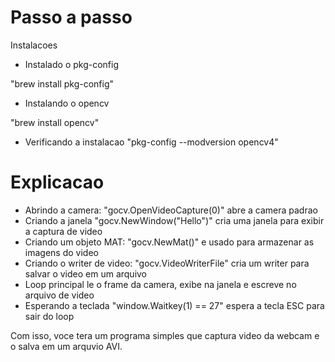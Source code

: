 # Passo a passo 

Instalacoes

- Instalado o pkg-config
 
"brew install pkg-config"

- Instalando o opencv 

"brew install opencv"

- Verificando a instalacao
"pkg-config --modversion opencv4"

# Explicacao

- Abrindo a camera: "gocv.OpenVideoCapture(0)" abre a camera padrao 
- Criando a janela "gocv.NewWindow("Hello")" cria uma janela para exibir a captura de video 
- Criando um objeto MAT: "gocv.NewMat()" e usado para armazenar as imagens do video 
- Criando o writer de video: "gocv.VideoWriterFile" cria um writer para salvar o video em um arquivo
- Loop principal le o frame da camera, exibe na janela e escreve no arquivo de video 
- Esperando a teclada "window.Waitkey(1) == 27" espera a tecla ESC para sair do loop

Com isso, voce tera um programa simples que captura video da webcam e o salva em um arquvio AVI. 